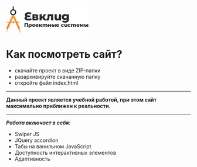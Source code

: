 ![Ссылка на изображение](https://raw.githubusercontent.com/baranovstas/evlkid/main/img/header__logo.webp)

# Как посмотреть сайт?

- скачайте проект в виде ZIP-папки
- разархивируйте скачанную папку
- откройте файл index.html

---

**Данный проект является учебной работой, при этом сайт максимально приближен к реальности.**

---

**_Работа включает в себя:_**

- Swiper JS
- JQuery accordion
- Табы на ванильном JavaScript
- Доступность интерактивных элементов
- Адаптивность
